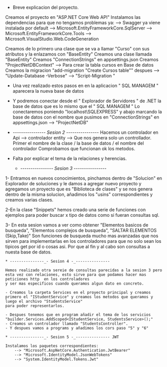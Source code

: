 ﻿


 * Breve explicacion del proyecto.

 Creamos el proyecto en "ASP.NET Core Web API"
 Instalamos las dependencias para que no tengamos problemas ya:
 -->  Swagger ya viene instalada por default
 -->  Microsoft.EntityFrameworkCore.SqlServer
 -->  Microsoft.EntityFrameworkCore.Tools
 -->  Microsoft.VisualStudio.Web.CodeGeneration

 Creamos de lo primero una clase que se va a llamar "Curso" con sus atributos y la enlazamos con "BaseEntity"
 Creamos una clase llamada "BaseEntity"
 Creamos "ConnectionStrings" en appsettings.json
 Creamos "ProjectNetDBContext" --> Para crear la tabla cursos en Base de datos
 Creamos la migracion "add-migration "Create Cursos table"" despues --> "Update-Database -Verbose" --> "Script-Migration "
  * Una vez realizado estos pasos en en la aplicacion " SQL MANAGEM " aparecera la nueva base de datos
  * Y podremos conectar desde el " Explorador de Servidores " de .NET la base de datos que es lo mismo que el " SQL MANAGEM "
  Lo conectaremos poniendo "localhost\SQLEXPRESS" y abajo marcando la base de datos con el nombre que pusimos en "ConnectionStrings" en appsettings.json --> "ProjectNetDB"

  * ---------------_- Sesion 2 -_---------------
  Hacemos un controlador en Api --> controlador entity --> Que nos genera solo un controllador.
  Primer el nombre de la clase / la base de datos / el nombre del controlador
  Comprobamos que funcionan ok los metodos.


  - Falta por explicar el tema de la relaciones y herencias.

    * ---------------_- Sesion 3 -_---------------

   1- Entramos en nuevos conocimientos, pinchamos dentro de "Solucion" en Explorador de soluciones y le damos a agregar nuevo proyecto y agregamos un proyecto que
   es "Biblioteca de clases" y se nos genera dentro de la misma solucion, añadimos los "usins" correspondientes y creamos varias clases.

   2-En la clase "Snippets" hemos creado una serie de funciones con ejemplos para poder buscar x tipo de datos como si fueran consultas sql.

   3- En esta sesion vamos a ver como obtener "Elementos basicos de busqueda", "Elementos complejos de busqueda", "SALTAR ELEMENTOS (Skip,Take)"
   Son funciones de busqueda mucho mas avanzadas que nos sirven para implementarlas en los controladores para que no solo sean los tipicos get por id o cosas asi.
   Por que al fin y al cabo son consultas a nuesta base de datos.


    * ---------------_- Sesion 4 -_---------------

    Hemos realizado otra sereie de consultas parecidas a la sesion 3 pero esta vez con relaciones, esto sirve para que podamos hacer mas peticiones http  en los controladores
    y ser mas especificos cuando queramos algun dato en concreto.

    - Creamos la carpeta Services en el proyecto principal y creamos primero el "IStudentService" y creamos los metodos que queramos y luego el archivo "StudentsService"
    para poder representarlos.

    - Despues tenemos que en program añadir el tema de los servicios "builder.Services.AddScoped<IStudentService, StudentsService>();"
    - Creamos un controlador llamado "StudentsController".
    - Y despues vamos a programs y añadimos los cors paso "5" y "6"

    * ---------------_- Sesion 5 -_--------------- JWT

    Instalamos los paquetes correspondientes:
        --> "Microsoft.AspNetCore.Authentication.JwtBearer"
        --> "Microsoft.IdentityModel.JsonWebTokens"
        --> "System.IdentityModel.Tokens.Jwt"